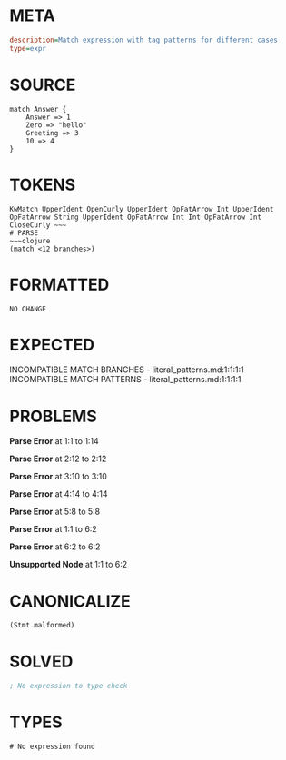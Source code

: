 # META
~~~ini
description=Match expression with tag patterns for different cases
type=expr
~~~
# SOURCE
~~~roc
match Answer {
    Answer => 1
    Zero => "hello"
    Greeting => 3
    10 => 4
}
~~~
# TOKENS
~~~text
KwMatch UpperIdent OpenCurly UpperIdent OpFatArrow Int UpperIdent OpFatArrow String UpperIdent OpFatArrow Int Int OpFatArrow Int CloseCurly ~~~
# PARSE
~~~clojure
(match <12 branches>)
~~~
# FORMATTED
~~~roc
NO CHANGE
~~~
# EXPECTED
INCOMPATIBLE MATCH BRANCHES - literal_patterns.md:1:1:1:1
INCOMPATIBLE MATCH PATTERNS - literal_patterns.md:1:1:1:1
# PROBLEMS
**Parse Error**
at 1:1 to 1:14

**Parse Error**
at 2:12 to 2:12

**Parse Error**
at 3:10 to 3:10

**Parse Error**
at 4:14 to 4:14

**Parse Error**
at 5:8 to 5:8

**Parse Error**
at 1:1 to 6:2

**Parse Error**
at 6:2 to 6:2

**Unsupported Node**
at 1:1 to 6:2

# CANONICALIZE
~~~clojure
(Stmt.malformed)
~~~
# SOLVED
~~~clojure
; No expression to type check
~~~
# TYPES
~~~roc
# No expression found
~~~
